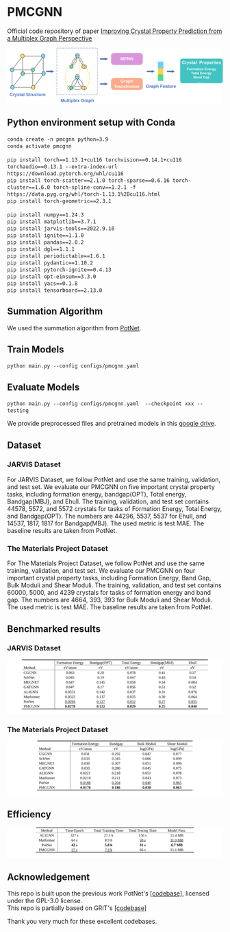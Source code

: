 # PMCGNN
Official code repository of paper [Improving Crystal Property Prediction from a Multiplex Graph Perspective](https://pubs.acs.org/doi/10.1021/acs.jcim.4c01200)  


![cover](pmcgnn.svg)
## Python environment setup with Conda
```
conda create -n pmcgnn python=3.9
conda activate pmcgnn

pip install torch==1.13.1+cu116 torchvision==0.14.1+cu116 torchaudio==0.13.1 --extra-index-url https://download.pytorch.org/whl/cu116
pip install torch-scatter==2.1.0 torch-sparse==0.6.16 torch-cluster==1.6.0 torch-spline-conv==1.2.1 -f https://data.pyg.org/whl/torch-1.13.1%2Bcu116.html
pip install torch-geometric==2.3.1

pip install numpy==1.24.3
pip install matplotlib==3.7.1
pip install jarvis-tools==2022.9.16
pip install ignite==1.1.0
pip install pandas==2.0.2
pip install dgl==1.1.1
pip install periodictable==1.6.1
pip install pydantic==1.10.2
pip install pytorch-ignite==0.4.13
pip install opt-einsum==3.3.0
pip install yacs==0.1.8
pip install tensorboard==2.13.0
```
## Summation Algorithm
We used the summation algorithm from [PotNet](https://github.com/divelab/AIRS/tree/main/OpenMat/PotNet).
## Train Models
```
python main.py --config configs/pmcgnn.yaml
```
## Evaluate Models
```
python main.py --config configs/pmcgnn.yaml  --checkpoint xxx --testing
```
We provide preprocessed files and pretrained models in this [google drive](https://drive.google.com/drive/folders/1e9iYUlCtVdv5T3_D6XmTvs8BdAvXozRg?usp=sharing). 

## Dataset

### JARVIS Dataset
For JARVIS Dataset, we follow PotNet and use the same training, validation, and test set. We evaluate our PMCGNN on five important crystal property tasks, including formation energy, bandgap(OPT), Total energy, Bandgap(MBJ), and Ehull. The training, validation, and test set contains 44578, 5572, and 5572 crystals for tasks of Formation Energy, Total Energy, and Bandgap(OPT). The numbers are 44296, 5537, 5537 for Ehull, and 14537, 1817, 1817 for Bandgap(MBJ). The used metric is test MAE. The baseline results are taken from PotNet.

### The Materials Project Dataset
For The Materials Project Dataset, we follow PotNet and use the same training, validation, and test set. We evaluate our PMCGNN on four important crystal property tasks, including Formation Energy, Band Gap, Bulk Moduli and Shear Moduli. The training, validation, and test set contains 60000, 5000, and 4239 crystals for tasks of formation energy and band gap. The numbers are 4664, 393, 393 for Bulk Moduli and Shear Moduli. The used metric is test MAE. The baseline results are taken from PotNet.
## Benchmarked results
### JARVIS Dataset
![cover](JARVIS.svg)
### The Materials Project Dataset
![cover](MP.svg)

## Efficiency
![cover](efficient.svg)


## Acknowledgement
This repo is built upon the previous work PotNet's [[codebase]](https://github.com/divelab/AIRS/tree/main/OpenMat/PotNet), licensed under the GPL-3.0 license.  
This repo is partially based on GRIT's [[codebase]](https://github.com/LiamMa/GRIT/tree/main)

Thank you very much for these excellent codebases. 
